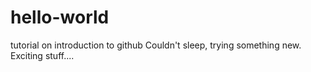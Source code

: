 # hello-world
tutorial on introduction to github
Couldn't sleep, trying something new.  Exciting stuff....
